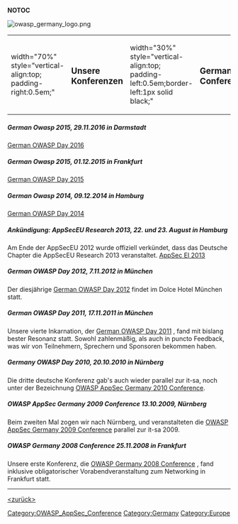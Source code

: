 __NOTOC__

![owasp_germany_logo.png](owasp_germany_logo.png
"owasp_germany_logo.png")

<table>
<tbody>
<tr class="odd">
<td><p>width="70%" style="vertical-align:top; padding-right:0.5em;"</p></td>
<td><h3 id="unsere_konferenzen">Unsere Konferenzen</h3></td>
<td><p>width="30%" style="vertical-align:top; padding-left:0.5em;border-left:1px solid black;"</p></td>
<td><h3 id="german_conferences">German Conferences</h3></td>
</tr>
</tbody>
</table>

##### German Owasp 2015, 29.11.2016 in Darmstadt

[German OWASP Day 2016](German_OWASP_Day_2016 "wikilink")

##### German Owasp 2015, 01.12.2015 in Frankfurt

[German OWASP Day 2015](German_OWASP_Day_2015 "wikilink")

##### German Owasp 2014, 09.12.2014 in Hamburg

[German OWASP Day 2014](German_OWASP_Day_2014 "wikilink")

##### Ankündigung: AppSecEU Research 2013, 22. und 23. August in Hamburg

Am Ende der AppSecEU 2012 wurde offiziell verkündet, dass das Deutsche
Chapter die AppSecEU Research 2013 veranstaltet. [AppSec EI
2013](AppSecEU2013 "wikilink")

##### German OWASP Day 2012, 7.11.2012 in München

Der diesjährige [German OWASP Day
2012](German_OWASP_Day_2012 "wikilink") findet im Dolce Hotel München
statt.

##### German OWASP Day 2011, 17.11.2011 in München

Unsere vierte Inkarnation, der [German OWASP Day
2011](German_OWASP_Day_2011 "wikilink") , fand mit bislang bester
Resonanz statt. Sowohl zahlenmäßig, als auch in puncto Feedback, was wir
von Teilnehmern, Sprechern und Sponsoren bekommen haben.

##### Germany OWASP Day 2010, 20.10.2010 in Nürnberg

Die dritte deutsche Konferenz gab's auch wieder parallel zur it-sa, noch
unter der Bezeichnung [OWASP AppSec Germany 2010
Conference](OWASP_AppSec_Germany_2010_Conference "wikilink").

##### OWASP AppSec Germany 2009 Conference 13.10.2009, Nürnberg

Beim zweiten Mal zogen wir nach Nürnberg, und veranstalteten die [OWASP
AppSec Germany 2009
Conference](OWASP_AppSec_Germany_2009_Conference "wikilink") parallel
zur it-sa 2009.

##### OWASP Germany 2008 Conference 25.11.2008 in Frankfurt

Unsere erste Konferenz, die [OWASP Germany 2008
Conference](OWASP_Germany_2008_Conference "wikilink") , fand inklusive
obligatorischer Vorabendveranstaltung zum Networking in Frankfurt statt.

-----

[<top>](https://www.owasp.org/index.php?title=Germany/Konferenzen)
[<zurück>](Germany "wikilink") [<Germany>](Germany "wikilink")

[Category:OWASP_AppSec_Conference](Category:OWASP_AppSec_Conference "wikilink")
[Category:Germany](Category:Germany "wikilink")
[Category:Europe](Category:Europe "wikilink")